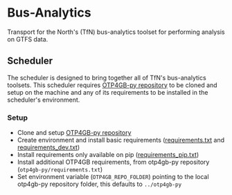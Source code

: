 # Bus-Analytics

Transport for the North's (TfN) bus-analytics toolset for performing analysis on
GTFS data.

## Scheduler

The scheduler is designed to bring together all of TfN's bus-analytics toolsets. This
scheduler requires [OTP4GB-py repository](https://github.com/transport-for-the-north/otp4gb-py/)
to be cloned and setup on the machine and any of its requirements to be installed in the
scheduler's environment.

### Setup

- Clone and setup [OTP4GB-py repository](https://github.com/transport-for-the-north/otp4gb-py/)
- Create environment and install basic requirements ([requirements.txt](requirements.txt) and
  [requirements_dev.txt](requirements_dev.txt))
- Install requirements only available on pip ([requirements_pip.txt](requirements_pip.txt))
- Install additional OTP4GB requirements, from otp4gb-py repository (`otp4gb-py/requirements.txt`)
- Set environment variable (`OTP4GB_REPO_FOLDER`) pointing to the local otp4gb-py repository folder,
  this defaults to `../otp4gb-py`
